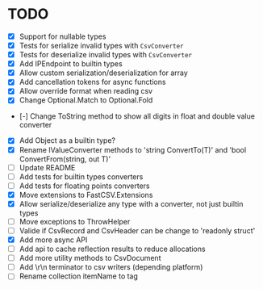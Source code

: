 # TODO

- [x] Support for nullable types
- [x] Tests for serialize invalid types with `CsvConverter`
- [x] Tests for deserialize invalid types with `CsvConverter`
- [x] Add IPEndpoint to builtin types
- [x] Allow custom serialization/deserialization for array
- [x] Add cancellation tokens for async functions
- [x] Allow override format when reading csv
- [x] Change Optional.Match to Optional.Fold
- [-] Change ToString method to show all digits in float and double value converter
- [x] Add Object as a builtin type?
- [x] Rename IValueConverter methods to 'string ConvertTo(T)' and 'bool ConvertFrom(string, out T)'
- [ ] Update README
- [ ] Add tests for builtin types converters
- [ ] Add tests for floating points converters
- [x] Move extensions to FastCSV.Extensions
- [x] Allow serialize/deserialize any type with a converter, not just builtin types
- [ ] Move exceptions to ThrowHelper
- [ ] Valide if CsvRecord and CsvHeader can be change to 'readonly struct'
- [x] Add more async API
- [ ] Add api to cache reflection results to reduce allocations
- [ ] Add more utility methods to CsvDocument<T>
- [ ] Add \r\n terminator to csv writers (depending platform)
- [ ] Rename collection itemName to tag